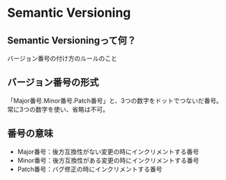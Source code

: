 # Semantic Versioning
## Semantic Versioningって何？

バージョン番号の付け方のルールのこと

## バージョン番号の形式

「Major番号.Minor番号.Patch番号」と、3つの数字をドットでつないだ番号。常に3つの数字を使い、省略は不可。

## 番号の意味

- Major番号：後方互換性がない変更の時にインクリメントする番号
- Minor番号：後方互換性がある変更の時にインクリメントする番号
- Patch番号：バグ修正の時にインクリメントする番号

## 
## 
